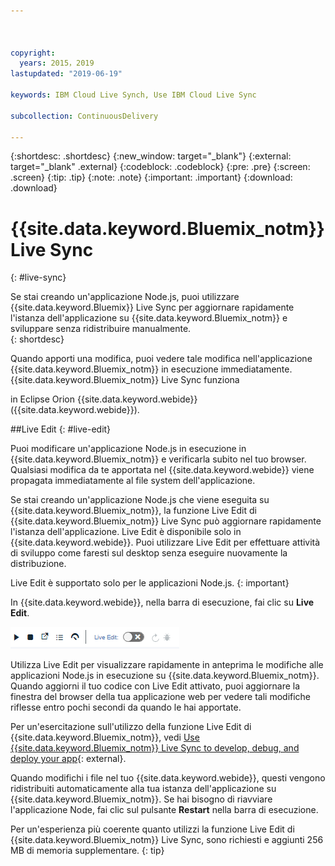 ```yaml
---



copyright:
  years: 2015，2019
lastupdated: "2019-06-19"

keywords: IBM Cloud Live Synch, Use IBM Cloud Live Sync

subcollection: ContinuousDelivery

---
```


{:shortdesc: .shortdesc}
{:new_window: target="_blank"}
{:external: target="_blank" .external}
{:codeblock: .codeblock}
{:pre: .pre}
{:screen: .screen}
{:tip: .tip}
{:note: .note}
{:important: .important}
{:download: .download}

# {{site.data.keyword.Bluemix_notm}} Live Sync
{: #live-sync}

Se stai creando un'applicazione Node.js, puoi utilizzare {{site.data.keyword.Bluemix}} Live Sync per aggiornare rapidamente l'istanza dell'applicazione su {{site.data.keyword.Bluemix_notm}} e sviluppare senza ridistribuire manualmente.   
{: shortdesc}

Quando apporti una modifica, puoi vedere tale modifica nell'applicazione {{site.data.keyword.Bluemix_notm}} in esecuzione immediatamente. {{site.data.keyword.Bluemix_notm}} Live Sync funziona
<!--from both the command line and -->
in Eclipse Orion {{site.data.keyword.webide}} ({{site.data.keyword.webide}}). 

##Live Edit
{: #live-edit}

Puoi modificare un'applicazione Node.js in esecuzione in {{site.data.keyword.Bluemix_notm}} e verificarla subito nel tuo browser. Qualsiasi modifica da te apportata nel {{site.data.keyword.webide}} viene propagata immediatamente al file system dell'applicazione.

Se stai creando un'applicazione Node.js che viene eseguita su {{site.data.keyword.Bluemix_notm}}, la funzione Live Edit di {{site.data.keyword.Bluemix_notm}} Live Sync può aggiornare rapidamente l'istanza dell'applicazione. Live Edit è disponibile solo in {{site.data.keyword.webide}}. Puoi utilizzare Live Edit per effettuare attività di sviluppo come faresti sul desktop senza eseguire nuovamente la distribuzione.

Live Edit è supportato solo per le applicazioni Node.js.
{: important}

In {{site.data.keyword.webide}}, nella barra di esecuzione, fai clic su **Live Edit**.

![Immagine della bara di esecuzione con live edit](images/cloud-live-sync-light.png)

Utilizza Live Edit per visualizzare rapidamente in anteprima le modifiche alle applicazioni Node.js in esecuzione su {{site.data.keyword.Bluemix_notm}}. Quando aggiorni il tuo codice con Live Edit attivato, puoi aggiornare la finestra del browser della tua applicazione web per vedere tali modifiche riflesse entro pochi secondi da quando le hai apportate.

Per un'esercitazione sull'utilizzo della funzione Live Edit di {{site.data.keyword.Bluemix_notm}}, vedi [Use {{site.data.keyword.Bluemix_notm}} Live Sync to develop, debug, and deploy your app](https://www.ibm.com/cloud/garage/tutorials/use-live-sync-to-develop-debug-and-deploy-your-app){: external}.

Quando modifichi i file nel tuo {{site.data.keyword.webide}}, questi vengono ridistribuiti automaticamente alla tua istanza dell'applicazione su {{site.data.keyword.Bluemix_notm}}. Se hai bisogno di riavviare l'applicazione Node, fai clic sul pulsante **Restart** nella barra di esecuzione.

Per un'esperienza più coerente quanto utilizzi la funzione Live Edit di {{site.data.keyword.Bluemix_notm}} Live Sync, sono richiesti e aggiunti 256 MB di memoria supplementare.
{: tip}
